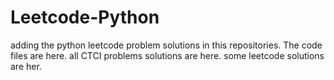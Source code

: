 # Leetcode-Python
adding the python leetcode problem solutions in this repositories. 
The code files are here.
all CTCI problems solutions are here.
some leetcode solutions are her.














































































































































































































































































































































































































































































































































































































































